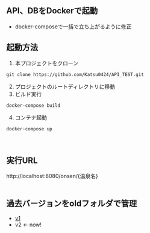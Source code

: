 ## API、DBをDockerで起動
- docker-composeで一括で立ち上がるように修正
  <br>

## 起動方法
1. 本プロジェクトをクローン
```
git clone https://github.com/Katsu0424/API_TEST.git
```
2. プロジェクトのルートディレクトリに移動
3. ビルド実行
```
docker-compose build
```
4. コンテナ起動
```
docker-compose up
```
<br>

## 実行URL
http://localhost:8080/onsen/{温泉名}
<br><br>

## 過去バージョンをoldフォルダで管理
- [v1](https://github.com/Katsu0424/API_TEST/blob/master/old/README_v1.md)
- v2 ← now!
